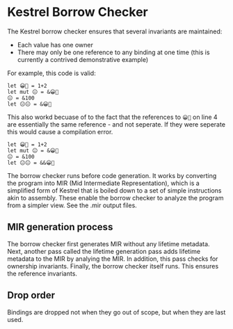 # Kestrel Borrow Checker
The Kestrel borrow checker ensures that several invariants are maintained:

- Each value has one owner
- There may only be one reference to any binding at one time (this is currently a contrived demonstrative example)

For example, this code is valid:
```
let 😀🤠 = 1+2
let mut 😐 = &😀🤠
😐 = &100
let 😐😐 = &😀🤠
```

This also workd becuase of to the fact that the references to `😀🤠` on line 4 are essentially the same reference - and not seperate. If they were seperate this would cause a compilation error.
```
let 😀🤠 = 1+2
let mut 😐 = &😀🤠
😐 = &100
let 😐😐 = &&😀🤠
```

The borrow checker runs before code generation. It works by converting the program into MIR (Mid Intermediate Representation), which is a simplified form of Kestrel that is boiled down to a set of simple instructions akin to assembly. These enable the borrow checker to analyze the program from a simpler view. See the .mir output files.

## MIR generation process
The borrow checker first generates MIR without any lifetime metadata. Next, another pass called the lifetime generation pass adds lifetime metadata to the MIR by analying the MIR. In addition, this pass checks for ownership invariants. Finally, the borrow checker itself runs. This ensures the reference invariants.

## Drop order
Bindings are dropped not when they go out of scope, but when they are last used.